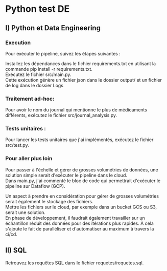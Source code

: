 # Python test DE


## I) Python et Data Engineering
### Execution
Pour exécuter le pipeline, suivez les étapes suivantes :

Installez les dépendances dans le fichier requirements.txt en utilisant la commande pip install -r requirements.txt.  
Exécutez le fichier src/main.py.  
Cette exécution génère un fichier json dans le dossier output/ et un fichier de log dans le dossier Logs

### Traitement ad-hoc:
Pour avoir le nom du journal qui mentionne le plus de médicaments différents, exécutez le fichier src/journal_analysis.py.

### Tests unitaires :
Pour lancer les tests unitaires que j'ai implémentés, exécutez le fichier src/test.py.

### Pour aller plus loin
Pour passer à l'échelle et gérer de grosses volumétries de données, une solution simple serait d'exécuter le pipeline dans le cloud.  
Dans main.py, j'ai commenté le bloc de code qui permettrait d'exécuter le pipeline sur Dataflow (GCP).

Un aspect à prendre en considération pour gérer de grosses volumétries serait également le stockage des fichiers.  
Mettre les fichiers sur le cloud, par exemple dans un bucket GCS ou S3, serait une solution.  
En phase de développement, il faudrait également travailler sur un échantillon réduit des données pour des itérations plus rapides. À cela s'ajoute le fait de paralléliser et d'automatiser au maximum à travers la ci/cd.

## II) SQL
Retrouvez les requêtes SQL dans le fichier requetes/requetes.sql.
